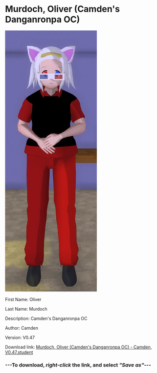 # Murdoch, Oliver (Camden's Danganronpa OC)

<img src="https://raw.githubusercontent.com/Arbiter1223/Daigaku-Gurashi-Custom-Students/master/Students/Files/Murdoch%2C%20Oliver%20(Camden's%20Danganronpa%20OC).png" title="Murdoch, Oliver (Camden's Danganronpa OC) - Camden, V0.47">

First Name: Oliver

Last Name: Murdoch

Description: Camden's Danganronpa OC

Author: Camden

Version: V0.47

Download link: <a href="https://raw.githubusercontent.com/Arbiter1223/Daigaku-Gurashi-Custom-Students/master/Students/Files/Murdoch%2C%20Oliver%20(Camden's%20Danganronpa%20OC)%20-%20Camden%2C%20V0.47.student">Murdoch, Oliver (Camden's Danganronpa OC) - Camden, V0.47.student</a>

### ---**To download, _right-click_ the link, and select _"Save as"_**---
